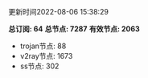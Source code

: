 更新时间2022-08-06 15:38:29

**总订阅: 64**
**总节点: 7287**
**有效节点: 2063**
- trojan节点: 88
- v2ray节点: 1673
- ss节点: 302
